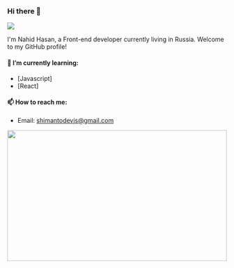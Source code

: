 ### Hi there 👋

<img src="https://user-images.githubusercontent.com/88898454/162613510-d24014b6-b4ea-4f67-ba4a-19b4d956ceab.png"/>


I'm Nahid Hasan, a Front-end developer currently living in Russia. Welcome to my GitHub profile!

#### 🌱 I’m currently learning:
- [Javascript]
- [React]

#### 📫 How to reach me:
- Email: shimantodevjs@gmail.com



<!-- <img src="https://cdna.artstation.com/p/assets/images/images/029/049/266/original/ricardo-braga-typing.gif?1596300272" style= "height: 300px; width: 100%;"/> -->

<div style="display: flex; justify-content: center; align-items: center;">
  <img src="https://cdna.artstation.com/p/assets/images/images/029/049/266/original/ricardo-braga-typing.gif?1596300272" style="width: 100%; height: 300px;"/>
</div>



<!--
**shimantodevjs/shimantodevjs** is a ✨ _special_ ✨ repository because its `README.md` (this file) appears on your GitHub profile.

Here are some ideas to get you started:

- 🔭 I’m currently working on ...
- 🌱 I’m currently learning ...
- 👯 I’m looking to collaborate on ...
- 🤔 I’m looking for help with ...
- 💬 Ask me about ...
- 📫 How to reach me: ...
- 😄 Pronouns: ...
- ⚡ Fun fact: ...
-->
